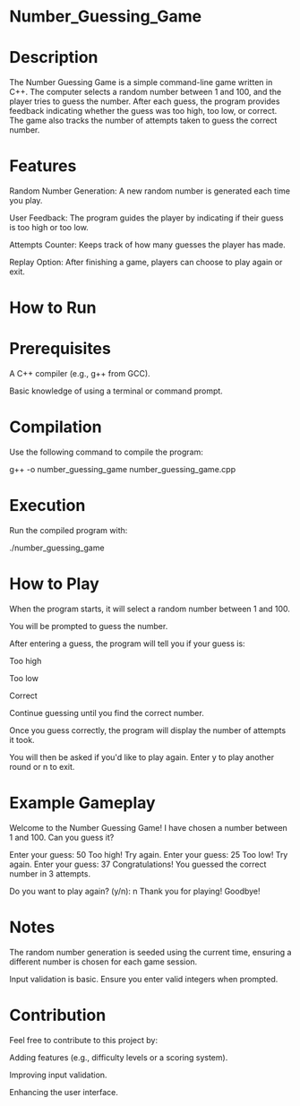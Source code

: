 # Number_Guessing_Game

# Description

The Number Guessing Game is a simple command-line game written in C++. The computer selects a random number between 1 and 100, and the player tries to guess the number. After each guess, the program provides feedback indicating whether the guess was too high, too low, or correct. The game also tracks the number of attempts taken to guess the correct number.

# Features

Random Number Generation: A new random number is generated each time you play.

User Feedback: The program guides the player by indicating if their guess is too high or too low.

Attempts Counter: Keeps track of how many guesses the player has made.

Replay Option: After finishing a game, players can choose to play again or exit.

# How to Run

# Prerequisites

A C++ compiler (e.g., g++ from GCC).

Basic knowledge of using a terminal or command prompt.

# Compilation

Use the following command to compile the program:

g++ -o number_guessing_game number_guessing_game.cpp

# Execution

Run the compiled program with:

./number_guessing_game

# How to Play

When the program starts, it will select a random number between 1 and 100.

You will be prompted to guess the number.

After entering a guess, the program will tell you if your guess is:

Too high

Too low

Correct

Continue guessing until you find the correct number.

Once you guess correctly, the program will display the number of attempts it took.

You will then be asked if you'd like to play again. Enter y to play another round or n to exit.

# Example Gameplay

Welcome to the Number Guessing Game!
I have chosen a number between 1 and 100. Can you guess it?

Enter your guess: 50
Too high! Try again.
Enter your guess: 25
Too low! Try again.
Enter your guess: 37
Congratulations! You guessed the correct number in 3 attempts.

Do you want to play again? (y/n): n
Thank you for playing! Goodbye!

# Notes

The random number generation is seeded using the current time, ensuring a different number is chosen for each game session.

Input validation is basic. Ensure you enter valid integers when prompted.

# Contribution

Feel free to contribute to this project by:

Adding features (e.g., difficulty levels or a scoring system).

Improving input validation.

Enhancing the user interface.
